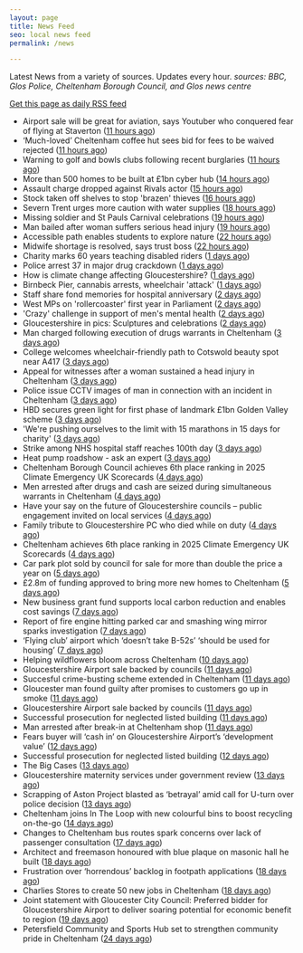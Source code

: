 ```yaml
---
layout: page
title: News Feed
seo: local news feed
permalink: /news

---
```


Latest News from a variety of sources. Updates every hour.
_sources: BBC, Glos Police, Cheltenham Borough Council, and Glos news centre_

[Get this page as daily RSS feed](/daily.rss)

<!-- news_marker starts -->
- Airport sale will be great for aviation, says Youtuber who conquered fear of flying at Staverton ([11 hours ago](https://gloucesternewscentre.co.uk/airport-sale-will-be-great-for-aviation-says-youtuber-who-conquered-fear-of-flying-at-staverton/))
- ‘Much-loved’ Cheltenham coffee hut sees bid for fees to be waived rejected ([11 hours ago](https://gloucesternewscentre.co.uk/much-loved-cheltenham-coffee-hut-sees-bid-for-fees-to-be-waived-rejected/))
- Warning to golf and bowls clubs following recent burglaries ([11 hours ago](https://gloucesternewscentre.co.uk/warning-to-golf-and-bowls-clubs-following-recent-burglaries/))
- More than 500 homes to be built at £1bn cyber hub ([14 hours ago](https://www.bbc.com/news/articles/c873ld4nd8jo))
- Assault charge dropped against Rivals actor ([15 hours ago](https://www.bbc.com/news/articles/cjwny480zl6o))
- Stock taken off shelves to stop 'brazen' thieves ([16 hours ago](https://www.bbc.com/news/articles/cwygdl9zv3eo))
- Severn Trent urges more caution with water supplies ([18 hours ago](https://www.bbc.com/news/articles/cz09nm0mzddo))
- Missing soldier and St Pauls Carnival celebrations ([19 hours ago](https://www.bbc.com/news/articles/cpqn4dwd5w5o))
- Man bailed after woman suffers serious head injury ([19 hours ago](https://www.bbc.com/news/articles/crmvdzr44pgo))
- Accessible path enables students to explore nature ([22 hours ago](https://www.bbc.com/news/articles/cz6g90pdje0o))
- Midwife shortage is resolved, says trust boss ([22 hours ago](https://www.bbc.com/news/articles/cev0z2vzmrjo))
- Charity marks 60 years teaching  disabled riders ([1 days ago](https://www.bbc.com/news/articles/cx2vnrnd1vjo))
- Police arrest 37 in major drug crackdown ([1 days ago](https://www.bbc.com/news/articles/cwygdl7qw2zo))
- How is climate change affecting Gloucestershire? ([1 days ago](https://www.bbc.com/news/articles/cwyg560npnqo))
- Birnbeck Pier, cannabis arrests, wheelchair 'attack' ([1 days ago](https://www.bbc.com/news/articles/cdr363r5n8yo))
- Staff share fond memories for hospital anniversary ([2 days ago](https://www.bbc.com/news/articles/c8xvvw9vep4o))
- West MPs on 'rollercoaster' first year in Parliament ([2 days ago](https://www.bbc.com/news/articles/c056933ej6do))
- 'Crazy' challenge in support of men's mental health ([2 days ago](https://www.bbc.com/news/articles/c873epv7pg8o))
- Gloucestershire in pics: Sculptures and celebrations ([2 days ago](https://www.bbc.com/news/articles/cy0wqwjz59ko))
- Man charged following execution of drugs warrants in Cheltenham ([3 days ago](https://gloucesternewscentre.co.uk/man-charged-following-execution-of-drugs-warrants-in-cheltenham-2/))
- College welcomes wheelchair-friendly path to Cotswold beauty spot near A417 ([3 days ago](https://gloucesternewscentre.co.uk/college-welcomes-wheelchair-friendly-path-to-cotswold-beauty-spot-near-a417/))
- Appeal for witnesses after a woman sustained a head injury in Cheltenham ([3 days ago](https://gloucesternewscentre.co.uk/appeal-for-witnesses-after-a-woman-sustained-a-head-injury-in-cheltenham/))
- Police issue CCTV images of man in connection with an incident in Cheltenham ([3 days ago](https://gloucesternewscentre.co.uk/police-issue-cctv-images-of-man-in-connection-with-an-incident-in-cheltenham/))
- HBD secures green light for first phase of landmark £1bn Golden Valley scheme ([3 days ago](https://www.cheltenham.gov.uk/news/article/3030/hbd_secures_green_light_for_first_phase_of_landmark_1bn_golden_valley_scheme))
- 'We're pushing ourselves to the limit with 15 marathons in 15 days for charity' ([3 days ago](https://www.bbc.com/news/articles/c4g8vz8n4lpo))
- Strike among NHS hospital staff reaches 100th day ([3 days ago](https://www.bbc.com/news/articles/ce8z3rl15e8o))
- Heat pump roadshow - ask an expert ([3 days ago](https://www.cheltenham.gov.uk/news/article/3029/heat_pump_roadshow_-_ask_an_expert))
- Cheltenham Borough Council achieves 6th place ranking in 2025 Climate Emergency UK Scorecards ([4 days ago](https://gloucesternewscentre.co.uk/cheltenham-borough-council-achieves-6th-place-ranking-in-2025-climate-emergency-uk-scorecards/))
- Men arrested after drugs and cash are seized during simultaneous warrants in Cheltenham ([4 days ago](https://gloucesternewscentre.co.uk/men-arrested-after-drugs-and-cash-are-seized-during-simultaneous-warrants-in-cheltenham/))
- Have your say on the future of Gloucestershire councils – public engagement invited on local services ([4 days ago](https://gloucesternewscentre.co.uk/have-your-say-on-the-future-of-gloucestershire-councils-public-engagement-invited-on-local-services/))
- Family tribute to Gloucestershire PC who died while on duty ([4 days ago](https://gloucesternewscentre.co.uk/family-tribute-to-gloucestershire-pc-who-died-while-on-duty/))
- Cheltenham achieves 6th place ranking in 2025 Climate Emergency UK Scorecards ([4 days ago](https://www.cheltenham.gov.uk/news/article/3028/cheltenham_achieves_6th_place_ranking_in_2025_climate_emergency_uk_scorecards))
- Car park plot sold by council for sale for more than double the price a year on ([5 days ago](https://gloucesternewscentre.co.uk/car-park-plot-sold-by-council-for-sale-for-more-than-double-the-price-a-year-on/))
- £2.8m of funding approved to bring more new homes to Cheltenham ([5 days ago](https://www.cheltenham.gov.uk/news/article/3027/28m_of_funding_approved_to_bring_more_new_homes_to_cheltenham))
- New business grant fund supports local carbon reduction and enables cost savings ([7 days ago](https://www.cheltenham.gov.uk/news/article/3026/new_business_grant_fund_supports_local_carbon_reduction_and_enables_cost_savings))
- Report of fire engine hitting parked car and smashing wing mirror sparks investigation ([7 days ago](https://gloucesternewscentre.co.uk/report-of-fire-engine-hitting-parked-car-and-smashing-wing-mirror-sparks-investigation/))
- ‘Flying club’ airport which ‘doesn’t take B-52s’ ‘should be used for housing’ ([7 days ago](https://gloucesternewscentre.co.uk/flying-club-airport-which-doesnt-take-b-52s-should-be-used-for-housing/))
- Helping wildflowers bloom across Cheltenham ([10 days ago](https://www.cheltenham.gov.uk/news/article/3025/helping_wildflowers_bloom_across_cheltenham))
- Gloucestershire Airport sale backed by councils ([11 days ago](https://gloucesternewscentre.co.uk/gloucestershire-airport-sale-backed-by-councils/))
- Succesful crime-busting scheme extended in Cheltenham ([11 days ago](https://gloucesternewscentre.co.uk/succesful-crime-busting-scheme-extended-in-cheltenham/))
- Gloucester man found guilty after promises to customers go up in smoke ([11 days ago](https://gloucesternewscentre.co.uk/gloucester-man-found-guilty-after-promises-to-customers-go-up-in-smoke/))
- Gloucestershire Airport sale backed by councils ([11 days ago](https://www.cheltenham.gov.uk/news/article/3024/gloucestershire_airport_sale_backed_by_councils))
- Successful prosecution for neglected listed building ([11 days ago](https://gloucesternewscentre.co.uk/successful-prosecution-for-neglected-listed-building/))
- Man arrested after break-in at Cheltenham shop ([11 days ago](https://gloucesternewscentre.co.uk/man-arrested-after-break-in-at-cheltenham-shop/))
- Fears buyer will ‘cash in’ on Gloucestershire Airport’s ‘development value’ ([12 days ago](https://gloucesternewscentre.co.uk/fears-buyer-will-cash-in-on-gloucestershire-airports-development-value/))
- Successful prosecution for neglected listed building ([12 days ago](https://www.cheltenham.gov.uk/news/article/3023/successful_prosecution_for_neglected_listed_building))
- The Big Cases ([13 days ago](https://www.bbc.co.uk/iplayer/episode/m001z7w2))
- Gloucestershire maternity services under government review ([13 days ago](https://www.bbc.co.uk/sounds/play/p0ll39jx))
- Scrapping of Aston Project blasted as ‘betrayal’ amid call for U-turn over police decision ([13 days ago](https://gloucesternewscentre.co.uk/scrapping-of-aston-project-blasted-as-betrayal-amid-call-for-u-turn-over-police-decision/))
- Cheltenham joins In The Loop with new colourful bins to boost recycling on-the-go ([14 days ago](https://www.cheltenham.gov.uk/news/article/3022/cheltenham_joins_in_the_loop_with_new_colourful_bins_to_boost_recycling_on-the-go))
- Changes to Cheltenham bus routes spark concerns over lack of passenger consultation ([17 days ago](https://gloucesternewscentre.co.uk/changes-to-cheltenham-bus-routes-spark-concerns-over-lack-of-passenger-consultation/))
- Architect and freemason honoured with blue plaque on masonic hall he built ([18 days ago](https://gloucesternewscentre.co.uk/architect-and-freemason-honoured-with-blue-plaque-on-masonic-hall-he-built/))
- Frustration over ‘horrendous’ backlog in footpath applications ([18 days ago](https://gloucesternewscentre.co.uk/frustration-over-horrendous-backlog-in-footpath-applications/))
- Charlies Stores to create 50 new jobs in Cheltenham ([18 days ago](https://gloucesternewscentre.co.uk/charlies-stores-to-create-50-new-jobs-in-cheltenham/))
- Joint statement with Gloucester City Council: Preferred bidder for Gloucestershire Airport to deliver soaring potential for economic benefit to region ([19 days ago](https://www.cheltenham.gov.uk/news/article/3021/joint_statement_with_gloucester_city_council_preferred_bidder_for_gloucestershire_airport_to_deliver_soaring_potential_for_economic_benefit_to_region))
- Petersfield Community and Sports Hub set to strengthen community pride in Cheltenham ([24 days ago](https://www.cheltenham.gov.uk/news/article/3020/petersfield_community_and_sports_hub_set_to_strengthen_community_pride_in_cheltenham))

<!-- news_marker ends -->
